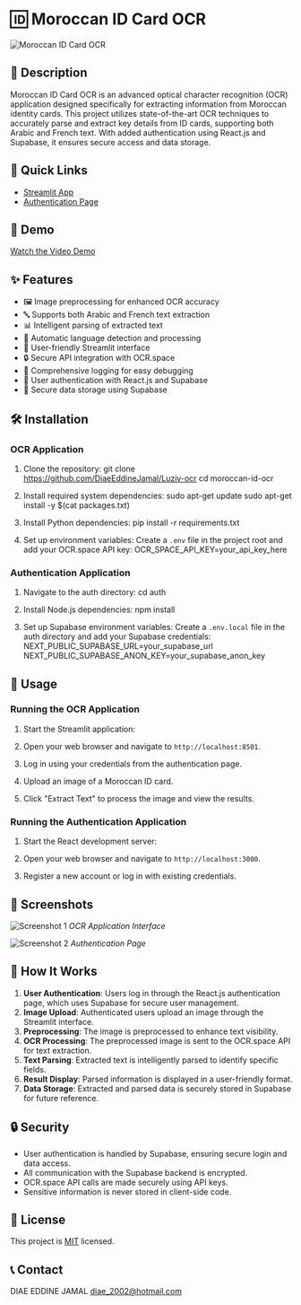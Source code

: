 # 🆔 Moroccan ID Card OCR

![Moroccan ID Card OCR](https://placeholder-for-project-banner.com/banner.jpg)

## 📖 Description

Moroccan ID Card OCR is an advanced optical character recognition (OCR) application designed specifically for extracting information from Moroccan identity cards. This project utilizes state-of-the-art OCR techniques to accurately parse and extract key details from ID cards, supporting both Arabic and French text. With added authentication using React.js and Supabase, it ensures secure access and data storage.

## 🔗 Quick Links

- [Streamlit App](https://luziv-ocr.streamlit.app/)
- [Authentication Page](https://auth-for-ocr.vercel.app/)

## 🎥 Demo

[Watch the Video Demo](https://link-to-your-video-demo.com)



## ✨ Features

- 🖼️ Image preprocessing for enhanced OCR accuracy
- 🔤 Supports both Arabic and French text extraction
- 📊 Intelligent parsing of extracted text
- 🔄 Automatic language detection and processing
- 📱 User-friendly Streamlit interface
- 🔒 Secure API integration with OCR.space
- 📜 Comprehensive logging for easy debugging
- 🔐 User authentication with React.js and Supabase
- 💾 Secure data storage using Supabase

## 🛠️ Installation

### OCR Application

1. Clone the repository:
git clone https://github.com/DiaeEddineJamal/Luziv-ocr
cd moroccan-id-ocr

2. Install required system dependencies:
sudo apt-get update
sudo apt-get install -y $(cat packages.txt)

3. Install Python dependencies:
pip install -r requirements.txt

4. Set up environment variables:
Create a `.env` file in the project root and add your OCR.space API key:
OCR_SPACE_API_KEY=your_api_key_here

### Authentication Application

1. Navigate to the auth directory:
cd auth

2. Install Node.js dependencies:
npm install

3. Set up Supabase environment variables:
Create a `.env.local` file in the auth directory and add your Supabase credentials:
NEXT_PUBLIC_SUPABASE_URL=your_supabase_url
NEXT_PUBLIC_SUPABASE_ANON_KEY=your_supabase_anon_key

## 🚀 Usage

### Running the OCR Application

1. Start the Streamlit application:

2. Open your web browser and navigate to `http://localhost:8501`.

3. Log in using your credentials from the authentication page.

4. Upload an image of a Moroccan ID card.

5. Click "Extract Text" to process the image and view the results.

### Running the Authentication Application

1. Start the React development server:

2. Open your web browser and navigate to `http://localhost:3000`.

3. Register a new account or log in with existing credentials.

## 📸 Screenshots

![Screenshot 1](https://i.ibb.co/CVkQ0H9/streamdemo.png)
*OCR Application Interface*

![Screenshot 2](https://i.ibb.co/9qMJ5mJ/authdemo.png)
*Authentication Page*

## 🧠 How It Works

1. **User Authentication**: Users log in through the React.js authentication page, which uses Supabase for secure user management.
2. **Image Upload**: Authenticated users upload an image through the Streamlit interface.
3. **Preprocessing**: The image is preprocessed to enhance text visibility.
4. **OCR Processing**: The preprocessed image is sent to the OCR.space API for text extraction.
5. **Text Parsing**: Extracted text is intelligently parsed to identify specific fields.
6. **Result Display**: Parsed information is displayed in a user-friendly format.
7. **Data Storage**: Extracted and parsed data is securely stored in Supabase for future reference.

## 🔒 Security

- User authentication is handled by Supabase, ensuring secure login and data access.
- All communication with the Supabase backend is encrypted.
- OCR.space API calls are made securely using API keys.
- Sensitive information is never stored in client-side code.


## 📄 License

This project is [MIT](https://choosealicense.com/licenses/mit/) licensed.

## 📞 Contact

DIAE EDDINE JAMAL  diae_2002@hotmail.com

